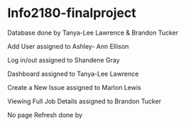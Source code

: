 # Info2180-finalproject
Database done by Tanya-Lee Lawrence & Brandon Tucker

Add User assigned to Ashley- Ann Ellison

Log in/out assigned to Shandene Gray

Dashboard assigned to Tanya-Lee Lawrence

Create a New Issue assigned to Marlon Lewis

Viewing Full Job Details assigned to Brandon Tucker

No page Refresh done by
